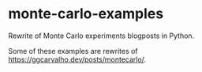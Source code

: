 # monte-carlo-examples
Rewrite of Monte Carlo experiments blogposts in Python.

Some of these examples are rewrites of https://ggcarvalho.dev/posts/montecarlo/.

